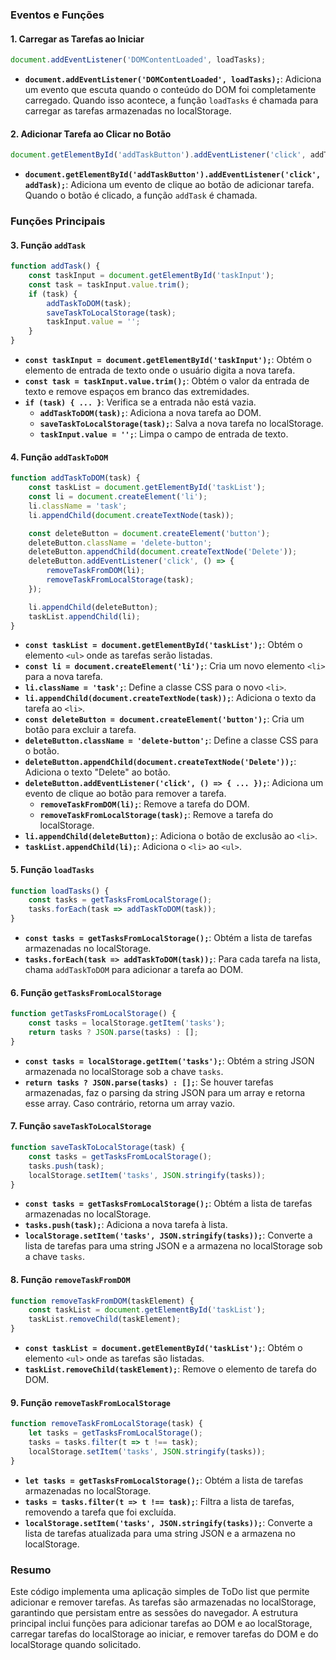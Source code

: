 ### Eventos e Funções

#### 1. Carregar as Tarefas ao Iniciar
 
```javascript
document.addEventListener('DOMContentLoaded', loadTasks);
```

- **`document.addEventListener('DOMContentLoaded', loadTasks);`**: Adiciona um evento que escuta quando o conteúdo do DOM foi completamente carregado. Quando isso acontece, a função `loadTasks` é chamada para carregar as tarefas armazenadas no localStorage.

#### 2. Adicionar Tarefa ao Clicar no Botão

```javascript
document.getElementById('addTaskButton').addEventListener('click', addTask);
```

- **`document.getElementById('addTaskButton').addEventListener('click', addTask);`**: Adiciona um evento de clique ao botão de adicionar tarefa. Quando o botão é clicado, a função `addTask` é chamada.

### Funções Principais

#### 3. Função `addTask`

```javascript
function addTask() {
    const taskInput = document.getElementById('taskInput');
    const task = taskInput.value.trim();
    if (task) {
        addTaskToDOM(task);
        saveTaskToLocalStorage(task);
        taskInput.value = '';
    }
}
```

- **`const taskInput = document.getElementById('taskInput');`**: Obtém o elemento de entrada de texto onde o usuário digita a nova tarefa.
- **`const task = taskInput.value.trim();`**: Obtém o valor da entrada de texto e remove espaços em branco das extremidades.
- **`if (task) { ... }`**: Verifica se a entrada não está vazia.
  - **`addTaskToDOM(task);`**: Adiciona a nova tarefa ao DOM.
  - **`saveTaskToLocalStorage(task);`**: Salva a nova tarefa no localStorage.
  - **`taskInput.value = '';`**: Limpa o campo de entrada de texto.

#### 4. Função `addTaskToDOM`

```javascript
function addTaskToDOM(task) {
    const taskList = document.getElementById('taskList');
    const li = document.createElement('li');
    li.className = 'task';
    li.appendChild(document.createTextNode(task));

    const deleteButton = document.createElement('button');
    deleteButton.className = 'delete-button';
    deleteButton.appendChild(document.createTextNode('Delete'));
    deleteButton.addEventListener('click', () => {
        removeTaskFromDOM(li);
        removeTaskFromLocalStorage(task);
    });

    li.appendChild(deleteButton);
    taskList.appendChild(li);
}
```

- **`const taskList = document.getElementById('taskList');`**: Obtém o elemento `<ul>` onde as tarefas serão listadas.
- **`const li = document.createElement('li');`**: Cria um novo elemento `<li>` para a nova tarefa.
- **`li.className = 'task';`**: Define a classe CSS para o novo `<li>`.
- **`li.appendChild(document.createTextNode(task));`**: Adiciona o texto da tarefa ao `<li>`.
- **`const deleteButton = document.createElement('button');`**: Cria um botão para excluir a tarefa.
- **`deleteButton.className = 'delete-button';`**: Define a classe CSS para o botão.
- **`deleteButton.appendChild(document.createTextNode('Delete'));`**: Adiciona o texto "Delete" ao botão.
- **`deleteButton.addEventListener('click', () => { ... });`**: Adiciona um evento de clique ao botão para remover a tarefa.
  - **`removeTaskFromDOM(li);`**: Remove a tarefa do DOM.
  - **`removeTaskFromLocalStorage(task);`**: Remove a tarefa do localStorage.
- **`li.appendChild(deleteButton);`**: Adiciona o botão de exclusão ao `<li>`.
- **`taskList.appendChild(li);`**: Adiciona o `<li>` ao `<ul>`.

#### 5. Função `loadTasks`

```javascript
function loadTasks() {
    const tasks = getTasksFromLocalStorage();
    tasks.forEach(task => addTaskToDOM(task));
}
```

- **`const tasks = getTasksFromLocalStorage();`**: Obtém a lista de tarefas armazenadas no localStorage.
- **`tasks.forEach(task => addTaskToDOM(task));`**: Para cada tarefa na lista, chama `addTaskToDOM` para adicionar a tarefa ao DOM.

#### 6. Função `getTasksFromLocalStorage`

```javascript
function getTasksFromLocalStorage() {
    const tasks = localStorage.getItem('tasks');
    return tasks ? JSON.parse(tasks) : [];
}
```

- **`const tasks = localStorage.getItem('tasks');`**: Obtém a string JSON armazenada no localStorage sob a chave `tasks`.
- **`return tasks ? JSON.parse(tasks) : [];`**: Se houver tarefas armazenadas, faz o parsing da string JSON para um array e retorna esse array. Caso contrário, retorna um array vazio.

#### 7. Função `saveTaskToLocalStorage`

```javascript
function saveTaskToLocalStorage(task) {
    const tasks = getTasksFromLocalStorage();
    tasks.push(task);
    localStorage.setItem('tasks', JSON.stringify(tasks));
}
```

- **`const tasks = getTasksFromLocalStorage();`**: Obtém a lista de tarefas armazenadas no localStorage.
- **`tasks.push(task);`**: Adiciona a nova tarefa à lista.
- **`localStorage.setItem('tasks', JSON.stringify(tasks));`**: Converte a lista de tarefas para uma string JSON e a armazena no localStorage sob a chave `tasks`.

#### 8. Função `removeTaskFromDOM`

```javascript
function removeTaskFromDOM(taskElement) {
    const taskList = document.getElementById('taskList');
    taskList.removeChild(taskElement);
}
```

- **`const taskList = document.getElementById('taskList');`**: Obtém o elemento `<ul>` onde as tarefas são listadas.
- **`taskList.removeChild(taskElement);`**: Remove o elemento de tarefa do DOM.

#### 9. Função `removeTaskFromLocalStorage`

```javascript
function removeTaskFromLocalStorage(task) {
    let tasks = getTasksFromLocalStorage();
    tasks = tasks.filter(t => t !== task);
    localStorage.setItem('tasks', JSON.stringify(tasks));
}
```

- **`let tasks = getTasksFromLocalStorage();`**: Obtém a lista de tarefas armazenadas no localStorage.
- **`tasks = tasks.filter(t => t !== task);`**: Filtra a lista de tarefas, removendo a tarefa que foi excluída.
- **`localStorage.setItem('tasks', JSON.stringify(tasks));`**: Converte a lista de tarefas atualizada para uma string JSON e a armazena no localStorage.

### Resumo

Este código implementa uma aplicação simples de ToDo list que permite adicionar e remover tarefas. As tarefas são armazenadas no localStorage, garantindo que persistam entre as sessões do navegador. A estrutura principal inclui funções para adicionar tarefas ao DOM e ao localStorage, carregar tarefas do localStorage ao iniciar, e remover tarefas do DOM e do localStorage quando solicitado.
